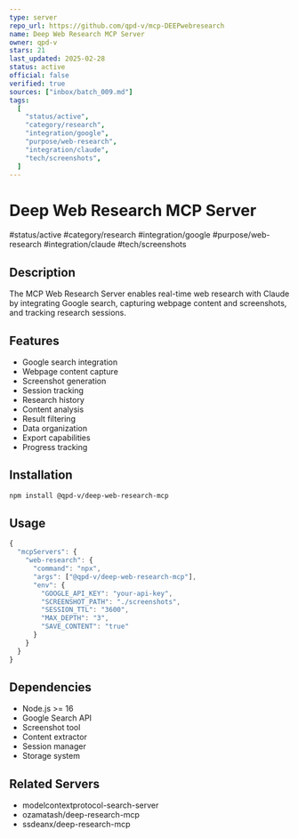 ```yaml
---
type: server
repo_url: https://github.com/qpd-v/mcp-DEEPwebresearch
name: Deep Web Research MCP Server
owner: qpd-v
stars: 21
last_updated: 2025-02-28
status: active
official: false
verified: true
sources: ["inbox/batch_009.md"]
tags:
  [
    "status/active",
    "category/research",
    "integration/google",
    "purpose/web-research",
    "integration/claude",
    "tech/screenshots",
  ]
---
```


# Deep Web Research MCP Server

#status/active #category/research #integration/google #purpose/web-research #integration/claude #tech/screenshots

## Description

The MCP Web Research Server enables real-time web research with Claude by integrating Google search, capturing webpage content and screenshots, and tracking research sessions.

## Features

- Google search integration
- Webpage content capture
- Screenshot generation
- Session tracking
- Research history
- Content analysis
- Result filtering
- Data organization
- Export capabilities
- Progress tracking

## Installation

```bash
npm install @qpd-v/deep-web-research-mcp
```

## Usage

```javascript
{
  "mcpServers": {
    "web-research": {
      "command": "npx",
      "args": ["@qpd-v/deep-web-research-mcp"],
      "env": {
        "GOOGLE_API_KEY": "your-api-key",
        "SCREENSHOT_PATH": "./screenshots",
        "SESSION_TTL": "3600",
        "MAX_DEPTH": "3",
        "SAVE_CONTENT": "true"
      }
    }
  }
}
```

## Dependencies

- Node.js >= 16
- Google Search API
- Screenshot tool
- Content extractor
- Session manager
- Storage system

## Related Servers

- modelcontextprotocol-search-server
- ozamatash/deep-research-mcp
- ssdeanx/deep-research-mcp
